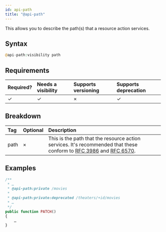 ```yaml
---
id: api-path
title: "@api-path"
---
```


This allows you to describe the path(s) that a resource action services.

## Syntax
```php
@api-path:visibility path
```

## Requirements

| Required? | Needs a visibility | Supports versioning | Supports deprecation |
| :--- | :--- | :--- | :--- |
| ✓ | ✓ | × | ✓ |

## Breakdown

| Tag | Optional | Description |
| :--- | :--- | :--- |
| path | × | This is the path that the resource action services. It's recommended that these conform to [RFC 3986](https://tools.ietf.org/html/rfc3986) and [RFC 6570](https://tools.ietf.org/html/rfc6570). |

## Examples
```php
/**
 * …
 * @api-path:private /movies
 *
 * @api-path:private:deprecated /theaters/+id/movies
 * …
 */
public function PATCH()
{
    …
}
```
